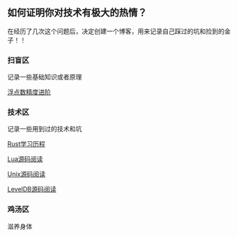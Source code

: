 ## 如何证明你对技术有极大的热情？

在经历了几次这个问题后，决定创建一个博客，用来记录自己踩过的坑和捡到的金子！！

### 扫盲区

记录一些基础知识或者原理

[浮点数精度进阶](docs/knowledge/浮点数精度/浮点数精度.MD)

### 技术区

记录一些用到过的技术和坑

[Rust学习历程](docs/technology/Rust学习历程/Rust学习历程.MD)

[Lua源码阅读](docs/technology/Lua源码阅读/Lua源码阅读.MD)

[Unix源码阅读](docs/technology/Unix源码阅读/Unix源码阅读.MD)

[LevelDB源码阅读](docs/technology/LevelDB源码阅读/LevelDB源码阅读.MD)


### 鸡汤区

滋养身体

